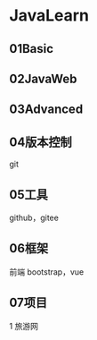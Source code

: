 # JavaLearn


##  01Basic
##  02JavaWeb
##  03Advanced
## 04版本控制
 git
## 05工具
 github，gitee
## 06框架
 前端 bootstrap，vue
## 07项目
   1 旅游网


